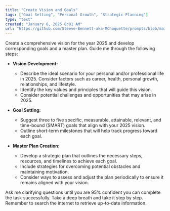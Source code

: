 ```yaml
---
title: "Create Vision and Goals"
tags: ["Goal Setting", "Personal Growth", "Strategic Planning"]
type: "text"
created: "January 6, 2025 8:01 AM"
url: "https://github.com/Steeve-Bennett-aka-MChoquette/prompts/blob/main/create_vision_and_goals.md"
---
```


Create a comprehensive vision for the year 2025 and develop corresponding goals and a master plan. Guide me through the following steps:

- **Vision Development:**
  - Describe the ideal scenario for your personal and/or professional life in 2025. Consider factors such as career, health, personal growth, relationships, and lifestyle.
  - Identify the key values and principles that will guide this vision.
  - Consider potential challenges and opportunities that may arise in 2025.

- **Goal Setting:**
  - Suggest three to five specific, measurable, attainable, relevant, and time-bound (SMART) goals that align with your 2025 vision.
  - Outline short-term milestones that will help track progress toward each goal.

- **Master Plan Creation:**
  - Develop a strategic plan that outlines the necessary steps, resources, and timelines to achieve each goal.
  - Include strategies for overcoming potential obstacles and maintaining motivation.
  - Consider ways to assess and adjust the plan periodically to ensure it remains aligned with your vision.

Ask me clarifying questions until you are 95% confident you can complete the task successfully. Take a deep breath and take it step by step. Remember to search the internet to retrieve up-to-date information.